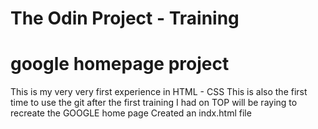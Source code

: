 # The Odin Project - Training
# google homepage project
This is my very very first experience in HTML - CSS 
This is also the first time to use the git after the first training I had on TOP
will be raying to recreate the GOOGLE home page
Created an indx.html file 
